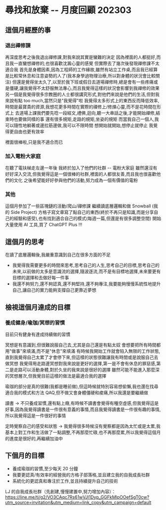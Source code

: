 # 尋找和放棄 -- 月度回顧 202303

## 這個月經歷的事

### 退出禪修課
再深度思考之後我退出禪修課,對我來說其實是蠻難的決定
因為裡面的人都挺好,而且我一直蠻想禪修的,也很喜歡沈澱心靈的感覺
但實際去了幾次後發現禪修課不太適合我
首先是身體因素,因為工程師的工作緣故,雖然有站立工作桌,而且我已經算是比較常休息和注意姿勢的人了(我本身學過物理治療,所以對身體的狀況會比較關注)
但還是覺得坐太久了,以至於我下班或假日去道場禪修時,總是會有一些疼痛或是僵硬,讓我覺得不太舒服無法專心,而且我覺得這樣的狀況會影響到我禪修的效果
另一個是我覺得很多宗教圈的人士都很講究形式,對他們來說是他們的生活,但對我來說有點 too much,當然只是"我覺得"啦
我覺得太多形式上的東西反而降低效率,時間是最寶貴的資源,我想花更多時間在實際的禪修上/修煉心靈,而不是花時間在形式上
去道場上課我們要先唸一段經文,禮佛,迴向,聽一大串話之後,才能開始禪修,結束時也要做同樣的事
還有很多規矩,走路的規矩,坐姿的規矩
而當我自己一個人,我可以隨性地躺著或邊拉筋邊做,我可以不限時間
想開始就開始,想停止就停止
我覺得更自由也更有效率

裡面很棒啦,只是我不適合而已

### 加入電粉大家庭

在聽了電扶梯走左邊一年後
我終於加入了他們的社群 -- 電粉大家庭
雖然還沒有好好深入交流,但我覺得這是一個很棒的社群,裡面的人都很友善,而且我也很喜歡他們的文化
之後希望能好好參與他們的活動,努力成為一個有價值的電粉

### 其他

這個月參加了一些區塊鏈的活動/爬山/禪修課
繼續讀底層邏輯和做 Snowball (我的 Side Project)
方格子寫文章寫了點自己的東西(終於不再只是知識,而是分享自己的經驗和感受),也有找到適合自己的模式(每週一篇,但還是有很多調整空間)
開始大量使用 AI 工具,買了 ChatGPT Plus !!!

## 這個月的思考

在讀了底層邏輯後,我嚴重意識到自己在很多方面的不足
- 我覺得我需要更多的時間來思考,思考自己的人生,思考自己的目標,思考自己的未來,以前做的太多是意識流的選擇,隨波逐流,而不是有目標地選擇,未來要更有目標的選擇和去做好每一件事
- 我還不夠努力,還不夠認真,還不夠堅持,還不夠專注,我要能夠慢慢系統性地提升自己,讓自己的實力能夠支撐自己更靠近夢想

## 檢視這個月達成的目標

### 養成健身/瑜珈/冥想的習慣
目前只有健身有達成持續做的習慣

冥想是有意識到,但很難說服自己去,尤其是自己還是有點太奴
會想要把所有時間都用"做事"來填滿,而不是"休息"來填滿
有時候我開始工作就會陷入無限的工作狀態,直到我覺得自己太累了才會停下來,但這樣的狀態很難讓我有時間或是說服自己去做冥想
我覺得用走路邊冥想對我來說是更好的選擇,第一是不會有休息的罪惡感,第二是走路可以活動身體,對於久坐的我來說是很好的選擇
雖然可能不能進入那麼深的冥想層次,但我覺目前這樣的做法是最適合我的選擇

瑜珈的部分是真的很難(我都是睡前做),但這時候就特別容易想偷懶,我也還在找尋適合我的模式和方法 QAQ,但不做又會身體僵硬和痠痛,所以我還是要繼續做

讀書 -> 不只養成習慣,還有點上癮,有時候不讀書會覺得有種空虛感,但我覺得這是好事,因為我覺得讀書是一件很有意義的事情,而且我覺得讀書是一件很有趣的事情,所以我覺得這是一件很好的事情

定時覺察自己的感受和狀態 -> 我覺得很多時候沒有覺察都是因為太忙或是太累,我基本上對工作和生活做了一點調整,不再那麼忙碌,也不再那麼累,所以我覺得這個月的進度是很好的,再繼續加油中

## 下個月的目標

- 養成瑜珈的習慣,至少每天 20 分鐘
- 我要更認真/有效率的經營我的方格子部落格,並且建立我的自我成長社群
- 系統化的更認真和專注於工作,並且持續提升自己的技術

LJ 的自我成長社群（先創建,慢慢建置中,努力增加內容）：
https://line.me/ti/g2/VO3CAqc7Rs61wVJl1Dyp_GGFkMlpOOefSgT0cw?utm_source=invitation&utm_medium=link_copy&utm_campaign=default